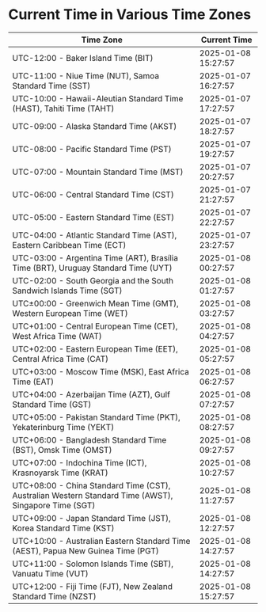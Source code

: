 # Current Time in Various Time Zones

| Time Zone | Current Time |
|-----------|--------------|
| UTC-12:00 - Baker Island Time (BIT) | 2025-01-08 15:27:57 |
| UTC-11:00 - Niue Time (NUT), Samoa Standard Time (SST) | 2025-01-07 16:27:57 |
| UTC-10:00 - Hawaii-Aleutian Standard Time (HAST), Tahiti Time (TAHT) | 2025-01-07 17:27:57 |
| UTC-09:00 - Alaska Standard Time (AKST) | 2025-01-07 18:27:57 |
| UTC-08:00 - Pacific Standard Time (PST) | 2025-01-07 19:27:57 |
| UTC-07:00 - Mountain Standard Time (MST) | 2025-01-07 20:27:57 |
| UTC-06:00 - Central Standard Time (CST) | 2025-01-07 21:27:57 |
| UTC-05:00 - Eastern Standard Time (EST) | 2025-01-07 22:27:57 |
| UTC-04:00 - Atlantic Standard Time (AST), Eastern Caribbean Time (ECT) | 2025-01-07 23:27:57 |
| UTC-03:00 - Argentina Time (ART), Brasília Time (BRT), Uruguay Standard Time (UYT) | 2025-01-08 00:27:57 |
| UTC-02:00 - South Georgia and the South Sandwich Islands Time (SGT) | 2025-01-08 01:27:57 |
| UTC±00:00 - Greenwich Mean Time (GMT), Western European Time (WET) | 2025-01-08 03:27:57 |
| UTC+01:00 - Central European Time (CET), West Africa Time (WAT) | 2025-01-08 04:27:57 |
| UTC+02:00 - Eastern European Time (EET), Central Africa Time (CAT) | 2025-01-08 05:27:57 |
| UTC+03:00 - Moscow Time (MSK), East Africa Time (EAT) | 2025-01-08 06:27:57 |
| UTC+04:00 - Azerbaijan Time (AZT), Gulf Standard Time (GST) | 2025-01-08 07:27:57 |
| UTC+05:00 - Pakistan Standard Time (PKT), Yekaterinburg Time (YEKT) | 2025-01-08 08:27:57 |
| UTC+06:00 - Bangladesh Standard Time (BST), Omsk Time (OMST) | 2025-01-08 09:27:57 |
| UTC+07:00 - Indochina Time (ICT), Krasnoyarsk Time (KRAT) | 2025-01-08 10:27:57 |
| UTC+08:00 - China Standard Time (CST), Australian Western Standard Time (AWST), Singapore Time (SGT) | 2025-01-08 11:27:57 |
| UTC+09:00 - Japan Standard Time (JST), Korea Standard Time (KST) | 2025-01-08 12:27:57 |
| UTC+10:00 - Australian Eastern Standard Time (AEST), Papua New Guinea Time (PGT) | 2025-01-08 14:27:57 |
| UTC+11:00 - Solomon Islands Time (SBT), Vanuatu Time (VUT) | 2025-01-08 14:27:57 |
| UTC+12:00 - Fiji Time (FJT), New Zealand Standard Time (NZST) | 2025-01-08 15:27:57 |
